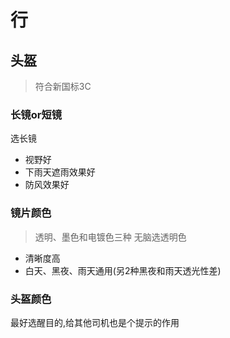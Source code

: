 # 行
## 头盔
> 符合新国标3C
### 长镜or短镜
选长镜
- 视野好
- 下雨天遮雨效果好
- 防风效果好
### 镜片颜色
> 透明、墨色和电镀色三种
无脑选透明色
- 清晰度高
- 白天、黑夜、雨天通用(另2种黑夜和雨天透光性差)
### 头盔颜色
最好选醒目的,给其他司机也是个提示的作用